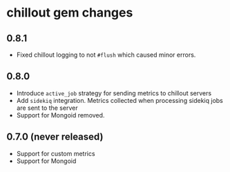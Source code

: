 # chillout gem changes

0.8.1
-----

- Fixed chillout logging to not `#flush` which caused minor errors.

0.8.0
-----

- Introduce `active_job` strategy for sending metrics to chillout servers
- Add `sidekiq` integration. Metrics collected when processing sidekiq jobs are sent to the server
- Support for Mongoid removed.

0.7.0 (never released)
----------------------

- Support for custom metrics
- Support for Mongoid